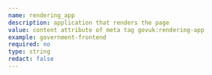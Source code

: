 ```yaml
---
name: rendering_app
description: application that renders the page
value: content attribute of meta tag govuk:rendering-app
example: government-frontend
required: no
type: string
redact: false
---
```

